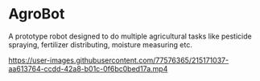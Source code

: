 # AgroBot

A prototype robot designed to do multiple agricultural tasks like pesticide spraying, fertilizer distributing, moisture measuring etc.

https://user-images.githubusercontent.com/77576365/215171037-aa613764-ccdd-42a8-b01c-0f6bc0bed17a.mp4

